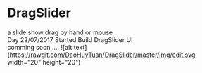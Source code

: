 # DragSlider
a slide show drag by hand or mouse 
<br>
Day 22/07/2017 Started Build DragSlider UI
<br>
comming soon ....
![alt text](https://rawgit.com/DaoHuyTuan/DragSlider/master/img/edit.svg width="20" height="20")
